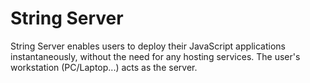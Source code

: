 # String Server
String Server enables users to deploy their JavaScript applications instantaneously,
without the need for any hosting services. The user's workstation (PC/Laptop...) acts as the server.
